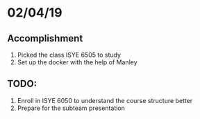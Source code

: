 # 02/04/19

## Accomplishment
1. Picked the class ISYE 6505 to study
2. Set up the docker with the help of Manley

## TODO:
1. Enroll in ISYE 6050 to understand the course structure better 
2. Prepare for the subteam presentation 
